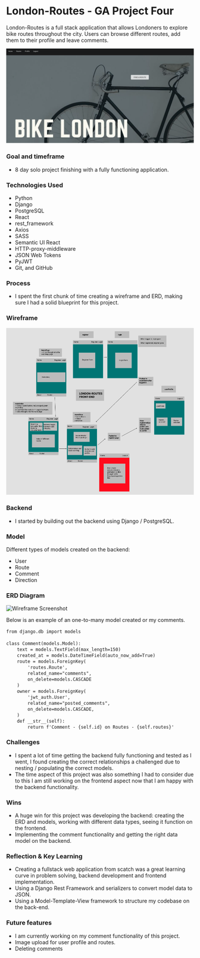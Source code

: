 # London-Routes - GA Project Four 

London-Routes is a full stack application that allows Londoners to explore bike routes throughout the city. Users can browse different routes, add them to their profile and leave comments. 

![Wireframe Screenshot](frontend/src/styles/assets/Screenshot4hp.png)

### Goal and timeframe 

- 8 day solo project finishing with a fully functioning application.

### Technologies Used
- Python
- Django
- PostgreSQL
- React
- rest_framework
- Axios
- SASS
- Semantic UI React
- HTTP-proxy-middleware
- JSON Web Tokens
- PyJWT
- Git, and GitHub

### Process

- I spent the first chunk of time creating a wireframe and ERD, making sure I had a solid blueprint for this project. 

### Wireframe 

![Wireframe Screenshot](./frontend/src/styles/assets/screeshotp4.png)

### Backend
- I started by building out the backend using Django / PostgreSQL. 

###  Model 
Different types of models created on the backend: 
- User
- Route
- Comment
- Direction

###  ERD Diagram 

![Wireframe Screenshot]()



Below is an example of an one-to-many model created or my comments. 
```
from django.db import models

class Comment(models.Model):
    text = models.TextField(max_length=150)
    created_at = models.DateTimeField(auto_now_add=True)
    route = models.ForeignKey(
        'routes.Route',
        related_name="comments",
        on_delete=models.CASCADE
    )
    owner = models.ForeignKey(
        'jwt_auth.User',
        related_name="posted_comments",
        on_delete=models.CASCADE, 
    )
    def __str__(self):
        return f'Comment - {self.id} on Routes - {self.routes}'

```
###  Challenges 

- I spent a lot of time getting the backend fully functioning and tested as I went, I found creating the correct relationships a challenged due to nesting / populating the correct models. 
- The time aspect of this project was also something I had to consider due to this I am still working on the frontend aspect now that I am happy with the backend functionality.

###  Wins
- A huge win for this project was developing the backend: creating the ERD and models, working with different data types, seeing it function on the frontend. 
- Implementing the comment functionality and getting the right data model on the backend. 

###  Reflection & Key Learning

- Creating a fullstack web application from scatch was a great learning curve in problem solving, backend development and frontend implementation. 
- Using a Django Rest Framework and serializers to convert model data to JSON.
- Using a Model-Template-View framework to structure my codebase on the back-end.

###  Future features 

- I am currently working on my comment functionality of this project. 
- Image upload for user profile and routes. 
- Deleting comments 
